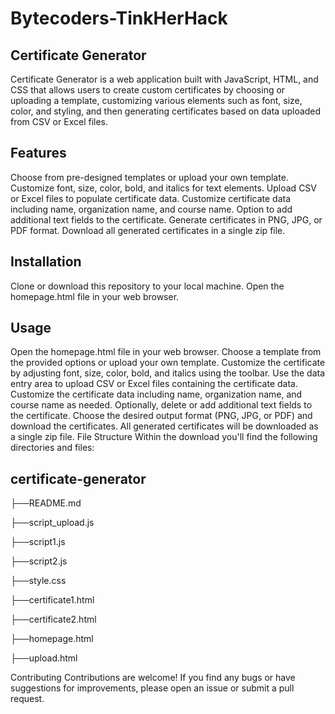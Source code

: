 # Bytecoders-TinkHerHack
## Certificate Generator
Certificate Generator is a web application built with JavaScript, HTML, and CSS that allows users to create custom certificates by choosing or uploading a template, customizing various elements such as font, size, color, and styling, and then generating certificates based on data uploaded from CSV or Excel files.

## Features
Choose from pre-designed templates or upload your own template.
Customize font, size, color, bold, and italics for text elements.
Upload CSV or Excel files to populate certificate data.
Customize certificate data including name, organization name, and course name.
Option to add additional text fields to the certificate.
Generate certificates in PNG, JPG, or PDF format.
Download all generated certificates in a single zip file.

## Installation
Clone or download this repository to your local machine.
Open the homepage.html file in your web browser.

## Usage
Open the homepage.html file in your web browser.
Choose a template from the provided options or upload your own template.
Customize the certificate by adjusting font, size, color, bold, and italics using the toolbar.
Use the data entry area to upload CSV or Excel files containing the certificate data.
Customize the certificate data including name, organization name, and course name as needed.
Optionally, delete or add additional text fields to the certificate.
Choose the desired output format (PNG, JPG, or PDF) and download the certificates.
All generated certificates will be downloaded as a single zip file.
File Structure
Within the download you'll find the following directories and files:

## certificate-generator

├──README.md

├──script_upload.js

├──script1.js

├──script2.js

├──style.css

├──certificate1.html

├──certificate2.html

├──homepage.html

├──upload.html

Contributing
Contributions are welcome! If you find any bugs or have suggestions for improvements, please open an issue or submit a pull request.
